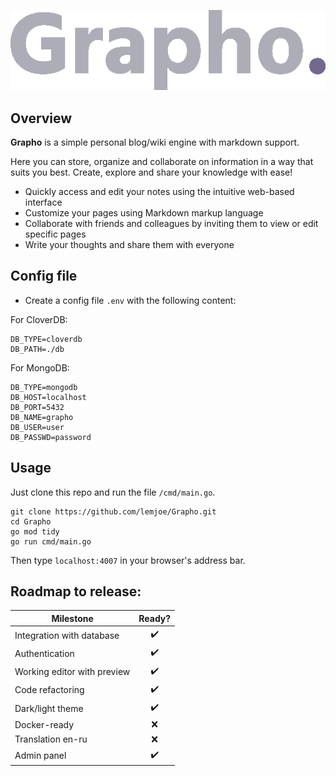 ![Grapho.](/images/dark/logo.png)

## Overview

**Grapho** is a simple personal blog/wiki engine with markdown support.

Here you can store, organize and collaborate on information in a way that suits you best. Create, explore and share your knowledge with ease!

- Quickly access and edit your notes using the intuitive web-based interface
- Customize your pages using Markdown markup language
- Collaborate with friends and colleagues by inviting them to view or edit specific pages
- Write your thoughts and share them with everyone

## Config file

- Create a config file `.env` with the following content:

For CloverDB:
```
DB_TYPE=cloverdb
DB_PATH=./db
```

For MongoDB:
```
DB_TYPE=mongodb
DB_HOST=localhost
DB_PORT=5432
DB_NAME=grapho
DB_USER=user
DB_PASSWD=password
```

## Usage

Just clone this repo and run the file `/cmd/main.go`.

```
git clone https://github.com/lemjoe/Grapho.git
cd Grapho
go mod tidy
go run cmd/main.go
```

Then type `localhost:4007` in your browser's address bar.

## Roadmap to release:

| Milestone                   |       Ready?       |
| --------------------------- | :----------------: |
| Integration with database   | :heavy_check_mark: |
| Authentication              | :heavy_check_mark: |
| Working editor with preview | :heavy_check_mark: |
| Code refactoring            | :heavy_check_mark: |
| Dark/light theme            | :heavy_check_mark: |
| Docker-ready                |        :x:         |
| Translation en-ru           |        :x:         |
| Admin panel                 | :heavy_check_mark: |